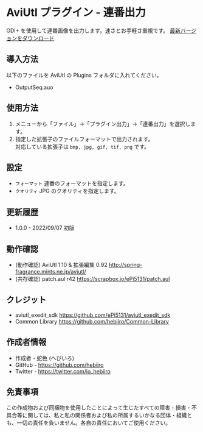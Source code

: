 ﻿# AviUtl プラグイン - 連番出力

GDI+ を使用して連番画像を出力します。速さとお手軽さ重視です。
[最新バージョンをダウンロード](../../releases/latest/)

## 導入方法

以下のファイルを AviUtl の Plugins フォルダに入れてください。
* OutputSeq.auo

## 使用方法

1. メニューから「ファイル」→「プラグイン出力」→「連番出力」を選択します。
2. 指定した拡張子のファイルフォーマットで出力されます。<br>
対応している拡張子は ```bmp, jpg, gif, tif, png``` です。

## 設定

* ```フォーマット``` 連番のフォーマットを指定します。
* ```クオリティ``` JPG のクオリティを指定します。

## 更新履歴

* 1.0.0 - 2022/09/07 初版

## 動作確認

* (動作確認) AviUtl 1.10 & 拡張編集 0.92 http://spring-fragrance.mints.ne.jp/aviutl/
* (共存確認) patch.aul r42 https://scrapbox.io/ePi5131/patch.aul

## クレジット

* aviutl_exedit_sdk https://github.com/ePi5131/aviutl_exedit_sdk
* Common Library https://github.com/hebiiro/Common-Library

## 作成者情報
 
* 作成者 - 蛇色 (へびいろ)
* GitHub - https://github.com/hebiiro
* Twitter - https://twitter.com/io_hebiiro

## 免責事項

この作成物および同梱物を使用したことによって生じたすべての障害・損害・不具合等に関しては、私と私の関係者および私の所属するいかなる団体・組織とも、一切の責任を負いません。各自の責任においてご使用ください。
